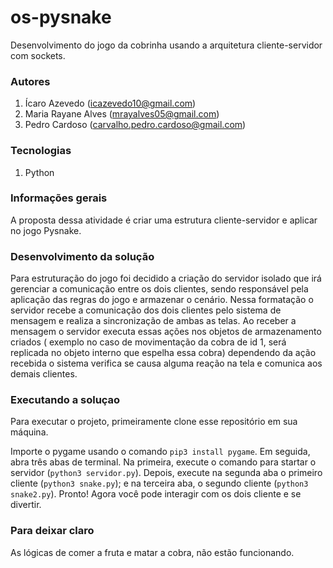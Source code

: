 # os-pysnake
Desenvolvimento do jogo da cobrinha usando a arquitetura cliente-servidor com sockets.

### Autores
1. Ícaro Azevedo (icazevedo10@gmail.com)
2. Maria Rayane Alves (mrayalves05@gmail.com)
2. Pedro Cardoso (carvalho.pedro.cardoso@gmail.com)

### Tecnologias
1. Python

### Informações gerais
A proposta dessa atividade é criar uma estrutura cliente-servidor e aplicar no jogo Pysnake. 

### Desenvolvimento da solução
Para estruturação do jogo foi decidido a criação do servidor isolado que irá gerenciar a comunicação  entre os dois clientes, sendo responsável pela aplicação das regras do jogo e armazenar o cenário.  Nessa formatação o servidor recebe a comunicação dos dois clientes pelo sistema de mensagem e realiza a sincronização de ambas as telas. Ao receber a mensagem o servidor executa essas ações nos objetos de armazenamento criados ( exemplo no caso de movimentação da cobra de id 1, será replicada no objeto interno que espelha essa cobra) dependendo da ação recebida o sistema verifica se causa alguma reação na tela e comunica aos demais clientes.

### Executando a soluçao
Para executar o projeto, primeiramente clone esse repositório em sua máquina.

Importe o pygame usando o comando `pip3 install pygame`. Em seguida, abra três abas de terminal. Na primeira, execute o comando para startar o servidor (`python3 servidor.py`). Depois, execute na segunda aba o primeiro cliente (`python3 snake.py`); e na terceira aba, o segundo cliente (`python3 snake2.py`). Pronto! Agora você pode interagir com os dois cliente e se divertir.

### Para deixar claro
As lógicas de comer a fruta e matar a cobra, não estão funcionando.
